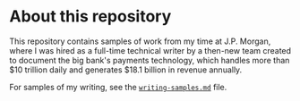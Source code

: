 # About this repository

This repository contains samples of work from my time at J.P. Morgan, where I was hired as a full-time technical writer by a then-new team created to document the big bank's payments technology, which handles more than $10 trillion daily and generates $18.1 billion in revenue annually.

For samples of my writing, see the [`writing-samples.md`](writing-samples.md) file.
